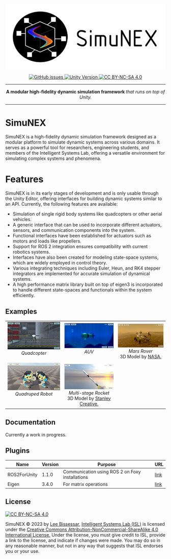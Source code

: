 ![SimuNEX header image](docs/assets/SimuNEX.png)

<p align="center">
  <a href="https://github.com/intelligent-systems-lab-org/SimuNEX/issues">
    <img src="https://img.shields.io/github/issues/intelligent-systems-lab-org/SimuNEX" alt="GitHub issues">
  </a>
  <a href="https://unity.com/">
    <img src="https://img.shields.io/badge/Unity-2022.3.10f1-blue.svg" alt="Unity Version">
  </a>
  <a href="http://creativecommons.org/licenses/by-nc-sa/4.0/">
    <img src="https://img.shields.io/badge/License-CC%20BY--NC--SA%204.0-lightgrey.svg" alt="CC BY-NC-SA 4.0">
  </a>
</p>

-----

<p align = "center">
<b>A modular high-fidelity dynamic simulation framework </b>
<i>that runs on top of Unity.</i>
</p>

-----

# SimuNEX
SimuNEX is a high-fidelity dynamic simulation framework designed as a modular platform to simulate dynamic systems across various domains. It serves as a powerful tool for researchers, engineering students, and members of the Intelligent Systems Lab, offering a versatile environment for simulating complex systems and phenomena.

# Features 
SimuNEX is in its early stages of development and is only usable through the Unity Editor, offering interfaces for building dynamic systems similar to an API. Currently, the following features are available:

- Simulation of single rigid body systems like quadcopters or other aerial vehicles.
- A generic interface that can be used to incorporate different actuators, sensors, and communication components into the system.
- Functional interfaces have been established for actuators such as motors and loads like propellers.
- Support for ROS 2 integration ensures compatibility with current robotics systems.
- Interfaces have also been created for modeling state-space systems, which are widely employed in control theory.
- Various integrating techniques including Euler, Heun, and RK4 stepper integrators are implemented for accurate simulation of dynamical systems.
- A high performance matrix library built on top of eigen3 is incorporated to handle different state-spaces and functionals within the system efficiently.

## Examples
<table>
  <tr>
    <td align="center">
      <img src="docs/assets/examples/QuadcopterUnity.PNG" width="300" />
      <br />
      <i>Quadcopter</i>
      <br />
      <br />
    </td>
    <td align="center">
      <img src="docs/assets/examples/AUVUnity.PNG" width="300" />
      <br />
      <i>AUV</i>
      <br />
      <br />
    </td>
    <td align="center">
      <img src="docs/assets/examples/RoverUnity.PNG" width="300" />
      <br />
      <i>Mars Rover</i>
      <br />
      3D Model by <a href="https://mars.nasa.gov/resources/25042/">NASA.</a>
    </td>
  </tr>
  <tr>
    <td align="center">
      <img src="docs/assets/examples/QuadrupedUnity.png" width="300" />
      <br />
      <i>Quadruped Robot</i>
      <br />
      <br />
      <br />
    </td>
    <td align="center">
      <img src="docs/assets/examples/RocketUnity.PNG" width="300" />
      <br />
      <i>Multi-stage Rocket</i>
      <br />
      3D Model by <a href="https://sketchfab.com/3d-models/falcon-9-spacex-394f7cf52d124bbd9db69f24d1ff2f08">Stanley Creative.</a>
    </td>
    <td align="center"></td> <!-- Empty space -->
  </tr>
</table>

## Documentation
Currently a work in progress.

## Plugins
| Name          | Version | Purpose | URL |
|---------------|---------|---------|--------------------------|
| ROS2ForUnity  | 1.1.0   | Communication using ROS 2 on Foxy installations  | [link](https://github.com/RobotecAI/ros2-for-unity) |
| Eigen         | 3.4.0   | For matrix operations      | [link](https://gitlab.com/libeigen/eigen)           |

## License
[![CC BY-NC-SA 4.0][cc-by-nc-sa-image]][cc-by-nc-sa]

[cc-by-nc-sa]: http://creativecommons.org/licenses/by-nc-sa/4.0/
[cc-by-nc-sa-image]: https://licensebuttons.net/l/by-nc-sa/4.0/88x31.png

SimuNEX © 2023 by [Lee Bissessar](https://github.com/leebissessar5), [Intelligent Systems Lab (ISL)](https://intelsyslab.com/) is licensed under the
[Creative Commons Attribution-NonCommercial-ShareAlike 4.0 International License.][cc-by-nc-sa] Under the license, you must give credit to ISL, provide a link to the license, and indicate if changes were made. You may do so in any reasonable manner, but not in any way that suggests that ISL endorses you or your use.